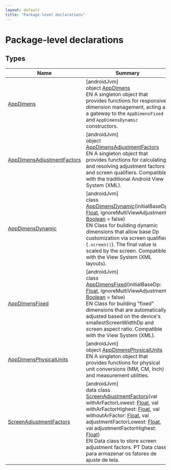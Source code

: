 ```yaml
---
layout: default
title: "Package-level declarations"
---
```


# Package-level declarations

## Types

| Name | Summary |
|---|---|
| [AppDimens](-app-dimens/index.md) | [androidJvm]<br>object [AppDimens](-app-dimens/index.md)<br>EN A singleton object that provides functions for responsive dimension management, acting as a gateway to the `AppDimensFixed` and `AppDimensDynamic` constructors. |
| [AppDimensAdjustmentFactors](-app-dimens-adjustment-factors/index.md) | [androidJvm]<br>object [AppDimensAdjustmentFactors](-app-dimens-adjustment-factors/index.md)<br>EN A singleton object that provides functions for calculating and resolving adjustment factors and screen qualifiers. Compatible with the traditional Android View System (XML). |
| [AppDimensDynamic](-app-dimens-dynamic/index.md) | [androidJvm]<br>class [AppDimensDynamic](-app-dimens-dynamic/index.md)(initialBaseDp: [Float](https://kotlinlang.org/api/core/kotlin-stdlib/kotlin/-float/index.html), ignoreMultiViewAdjustment: [Boolean](https://kotlinlang.org/api/core/kotlin-stdlib/kotlin/-boolean/index.html) = false)<br>EN Class for building dynamic dimensions that allow base Dp customization via screen qualifiers (`.screen()`). The final value is scaled by the screen. Compatible with the View System (XML layouts). |
| [AppDimensFixed](-app-dimens-fixed/index.md) | [androidJvm]<br>class [AppDimensFixed](-app-dimens-fixed/index.md)(initialBaseDp: [Float](https://kotlinlang.org/api/core/kotlin-stdlib/kotlin/-float/index.html), ignoreMultiViewAdjustment: [Boolean](https://kotlinlang.org/api/core/kotlin-stdlib/kotlin/-boolean/index.html) = false)<br>EN Class for building "fixed" dimensions that are automatically adjusted based on the device's smallestScreenWidthDp and screen aspect ratio. Compatible with the View System (XML). |
| [AppDimensPhysicalUnits](-app-dimens-physical-units/index.md) | [androidJvm]<br>object [AppDimensPhysicalUnits](-app-dimens-physical-units/index.md)<br>EN A singleton object that provides functions for physical unit conversions (MM, CM, Inch) and measurement utilities. |
| [ScreenAdjustmentFactors](-screen-adjustment-factors/index.md) | [androidJvm]<br>data class [ScreenAdjustmentFactors](-screen-adjustment-factors/index.md)(val withArFactorLowest: [Float](https://kotlinlang.org/api/core/kotlin-stdlib/kotlin/-float/index.html), val withArFactorHighest: [Float](https://kotlinlang.org/api/core/kotlin-stdlib/kotlin/-float/index.html), val withoutArFactor: [Float](https://kotlinlang.org/api/core/kotlin-stdlib/kotlin/-float/index.html), val adjustmentFactorLowest: [Float](https://kotlinlang.org/api/core/kotlin-stdlib/kotlin/-float/index.html), val adjustmentFactorHighest: [Float](https://kotlinlang.org/api/core/kotlin-stdlib/kotlin/-float/index.html))<br>EN Data class to store screen adjustment factors. PT Data class para armazenar os fatores de ajuste de tela. |